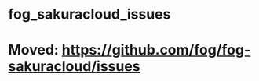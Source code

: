 fog_sakuracloud_issues
======================

# Moved: https://github.com/fog/fog-sakuracloud/issues
